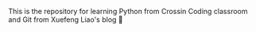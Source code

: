 This is the repository for learning Python from Crossin Coding classroom and Git from Xuefeng Liao's blog :milk_glass:

